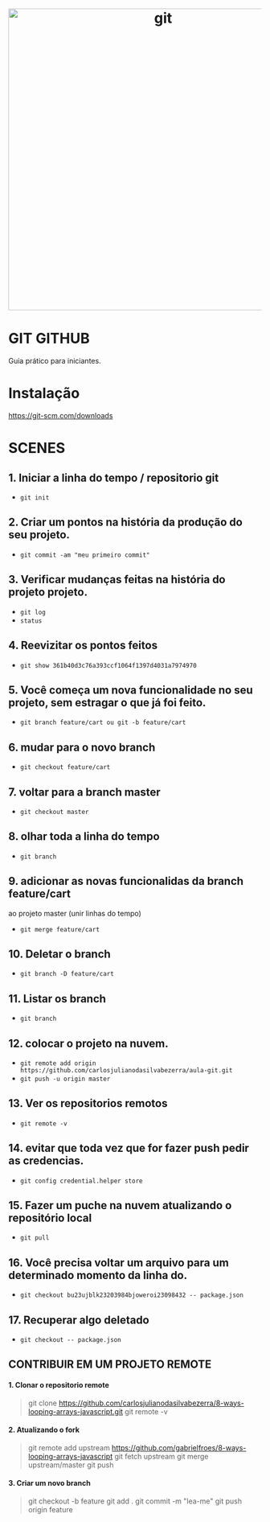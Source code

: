 <h1 align="center">
    <img alt="git" src="https://img.youtube.com/vi/2alg7MQ6_sI/maxresdefault.jpg" width="600px" />
</h1>

# GIT GITHUB

Guia prático para iniciantes.

# Instalação

https://git-scm.com/downloads

# SCENES

## 1. Iniciar a linha do tempo / repositorio git
* `git init`

## 2. Criar um pontos na história da produção do seu projeto.
* `git commit -am "meu primeiro commit"`

## 3. Verificar mudanças feitas na história do projeto projeto.
* `git log`
* `status`

## 4. Reevizitar os pontos feitos
* `git show 361b40d3c76a393ccf1064f1397d4031a7974970`

## 5. Você começa um nova funcionalidade no seu projeto, sem estragar o que já foi feito.
* `git branch feature/cart ou git -b feature/cart`

## 6. mudar para o novo branch
* `git checkout feature/cart`

## 7. voltar para a branch master
* `git checkout master`

## 8. olhar toda a linha do tempo
* `git branch`

## 9. adicionar as novas funcionalidas da branch feature/cart
ao projeto master (unir linhas do tempo)
* `git merge feature/cart`

## 10. Deletar o branch
* `git branch -D feature/cart`

## 11. Listar os branch
* `git branch` 

## 12. colocar o projeto na nuvem.
* `git remote add origin https://github.com/carlosjulianodasilvabezerra/aula-git.git`
* `git push -u origin master`

## 13. Ver os repositorios remotos
* `git remote -v`

## 14. evitar que toda vez que for fazer push pedir as credencias.
* `git config credential.helper store`

## 15. Fazer um puche na nuvem atualizando o repositório local
* `git pull`

## 16. Você precisa voltar um arquivo para um determinado momento da linha do.
* `git checkout bu23ujblk23203984bjoweroi23098432 -- package.json`

## 17. Recuperar algo deletado
* `git checkout -- package.json`

## CONTRIBUIR EM UM PROJETO REMOTE
#### 1. Clonar o repositorio remote
> git clone https://github.com/carlosjulianodasilvabezerra/8-ways-looping-arrays-javascript.git
> git remote -v

#### 2. Atualizando o fork
> git remote add upstream https://github.com/gabrielfroes/8-ways-looping-arrays-javascript
> git fetch upstream
> git merge upstream/master
> git push

#### 3. Criar um novo branch
> git checkout -b feature
> git add .
> git commit -m "lea-me"
> git push origin feature
